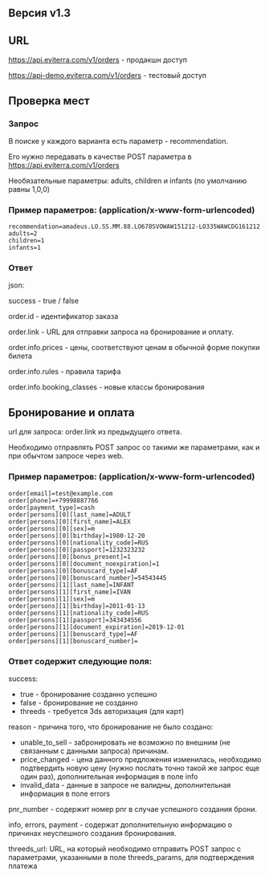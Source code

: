 ## Версия v1.3

## URL

https://api.eviterra.com/v1/orders - продакшн доступ

https://api-demo.eviterra.com/v1/orders - тестовый доступ

## Проверка мест

### Запрос

В поиске у каждого варианта есть параметр - recommendation.

Его нужно передавать в качестве POST параметра в https://api.eviterra.com/v1/orders

Необязательные параметры: adults, children и infants (по умолчанию равны 1,0,0)

### Пример параметров: (application/x-www-form-urlencoded)

```
recommendation=amadeus.LO.SS.MM.88.LO678SVOWAW151212-LO335WAWCDG161212
adults=2
children=1
infants=1
```

### Ответ

json:

success - true / false

order.id -  идентификатор заказа

order.link - URL для отправки запроса на бронирование и оплату.

order.info.prices - цены, соответствуют ценам в обычной форме покупки билета

order.info.rules - правила тарифа

order.info.booking_classes - новые классы бронирования

## Бронирование и оплата

url для запроса: order.link из предыдущего ответа.

Необходимо отправлять POST запрос со такими же параметрами, как и при обычтом запросе через web.

### Пример параметров: (application/x-www-form-urlencoded)

```
order[email]=test@example.com
order[phone]=+79998887766
order[payment_type]=cash
order[persons][0][last_name]=ADULT
order[persons][0][first_name]=ALEX
order[persons][0][sex]=m
order[persons][0][birthday]=1980-12-20
order[persons][0][nationality_code]=RUS
order[persons][0][passport]=1232323232
order[persons][0][bonus_present]=1
order[persons][0][document_noexpiration]=1
order[persons][0][bonuscard_type]=AF
order[persons][0][bonuscard_number]=54543445
order[persons][1][last_name]=INFANT
order[persons][1][first_name]=IVAN
order[persons][1][sex]=m
order[persons][1][birthday]=2011-01-13
order[persons][1][nationality_code]=RUS
order[persons][1][passport]=343434556
order[persons][1][document_expiration]=2019-12-01
order[persons][1][bonuscard_type]=AF
order[persons][1][bonuscard_number]=
```

### Ответ содержит следующие поля:

success:
* true - бронирование созданно успешно
* false - бронирование не созданно
* threeds - требуется 3ds авторизация (для карт)

reason - причина того, что бронирование не было создано:
* unable_to_sell - забронировать не возможно по внешним (не связанным с данными запроса) причинам.
* price_changed - цена данного предложения изменилась, необходимо подтвердить новую цену (нужно послать точно такой же запрос еще один раз), дополнительная информация в поле info
* invalid_data - данные в запросе не валидны, дополнительная информация в поле errors

pnr_number - содержит номер pnr в случае успешного создания брони.

info, errors, payment - содержат дополнительную информацию о причинах неуспешного создания бронирования.

threeds_url: URL, на который необходимо отправить POST запрос с параметрами, указанными в поле threeds_params, для подтверждения платежа
